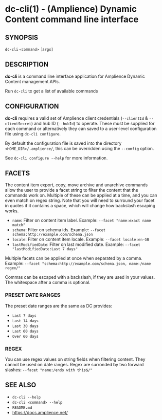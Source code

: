 # dc-cli(1) - (Amplience) Dynamic Content command line interface
## SYNOPSIS

`dc-cli` `<command>` `[args]`

## DESCRIPTION
**dc-cli** is a command line interface application for Amplience Dynamic Content management APIs.

Run `dc-cli` to get a list of available commands

## CONFIGURATION
**dc-cli** requires a valid set of Amplience client credentials (`--clientId` & `--clientSecret`) and hub ID (`--hubId`) to operate. These must be supplied for each command or alternatively they can saved to a user-level configuration file using `dc-cli configure`.

By default the configuration file is saved into the directory `<HOME_DIR>/.amplience/`, this can be overridden using the `--config` option.

See `dc-cli configure --help` for more information.

## FACETS
The content item export, copy, move archive and unarchive commands allow the user to provide a facet string to filter the content that the commands work on. Multiple of these can be applied at a time, and you can even match on regex string. Note that you will need to surround your facet in quotes if it contains a space, which will change how backslash escaping works.

- `name`: Filter on content item label. Example: `--facet "name:exact name match"`
- `schema`: Filter on schema ids. Example: `--facet schema:http://example.com/schema.json`
- `locale`: Filter on content item locale. Example: `--facet locale:en-GB`
- `lastModifiedDate`: Filter on last modified date. Example: `--facet "lastModifiedDate:Last 7 days"`

Multiple facets can be applied at once when separated by a comma. Example:
`--facet "schema:http://example.com/schema.json, name:/name regex/"`

Commas can be escaped with a backslash, if they are used in your values. The whitespace after a comma is optional.

### PRESET DATE RANGES
The preset date ranges are the same as DC provides:
- `Last 7 days`
- `Last 14 days`
- `Last 30 days`
- `Last 60 days`
- `Over 60 days`

### REGEX
You can use regex values on string fields when filtering content. They cannot be used on date ranges. Regex are surronded by two forward slashes:
`--facet "name:/ends with this$/"`

## SEE ALSO
* `dc-cli --help`
* `dc-cli <command> --help`
* `README.md`
* https://docs.amplience.net/
